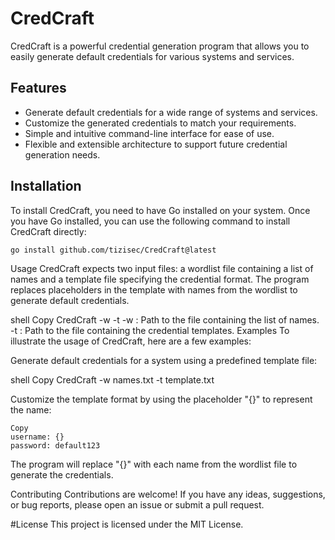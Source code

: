 # CredCraft

CredCraft is a powerful credential generation program that allows you to easily generate default credentials for various systems and services.

## Features

- Generate default credentials for a wide range of systems and services.
- Customize the generated credentials to match your requirements.
- Simple and intuitive command-line interface for ease of use.
- Flexible and extensible architecture to support future credential generation needs.

## Installation

To install CredCraft, you need to have Go installed on your system. Once you have Go installed, you can use the following command to install CredCraft directly:

```shell
go install github.com/tizisec/CredCraft@latest
```

Usage
CredCraft expects two input files: a wordlist file containing a list of names and a template file specifying the credential format. The program replaces placeholders in the template with names from the wordlist to generate default credentials.

shell
Copy
CredCraft -w <path-to-wordlist> -t <path-to-templates>
-w <path-to-wordlist>: Path to the file containing the list of names.
-t <path-to-templates>: Path to the file containing the credential templates.
Examples
To illustrate the usage of CredCraft, here are a few examples:

Generate default credentials for a system using a predefined template file:

shell
Copy
CredCraft -w names.txt -t template.txt


Customize the template format by using the placeholder "{}" to represent the name:
```
Copy
username: {}
password: default123
```

The program will replace "{}" with each name from the wordlist file to generate the credentials.

Contributing
Contributions are welcome! If you have any ideas, suggestions, or bug reports, please open an issue or submit a pull request.

#License
This project is licensed under the MIT License.
